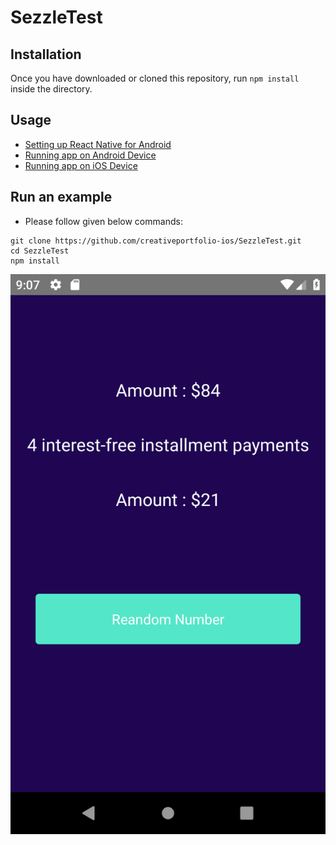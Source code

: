 # SezzleTest

## Installation
Once you have downloaded or cloned this repository, run `npm install` inside the directory.

## Usage
- [Setting up React Native for Android](https://facebook.github.io/react-native/docs/android-setup.html#content)
- [Running app on Android Device](https://facebook.github.io/react-native/docs/running-on-device-android.html#content)
- [Running app on iOS Device](https://facebook.github.io/react-native/docs/running-on-device-ios.html#content)

## Run an example
* Please follow given below commands:
```
git clone https://github.com/creativeportfolio-ios/SezzleTest.git
cd SezzleTest
npm install
```

![ScreenShot](https://github.com/creativeportfolio-ios/SezzleTest/blob/master/Screenshot_1545833276.png)
